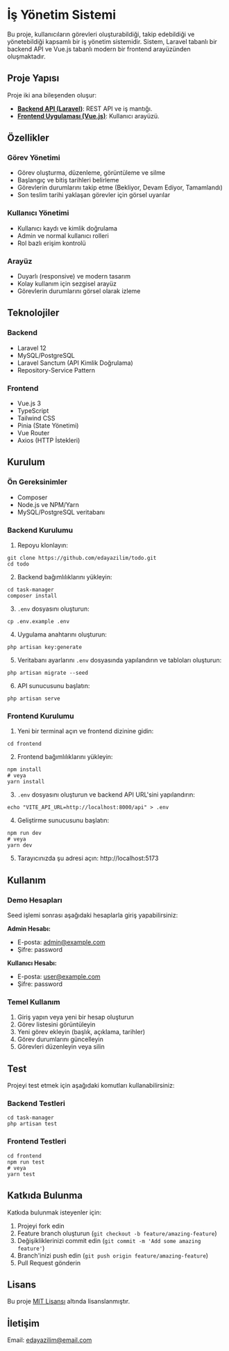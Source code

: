 # İş Yönetim Sistemi

Bu proje, kullanıcıların görevleri oluşturabildiği, takip edebildiği ve yönetebildiği kapsamlı bir iş yönetim sistemidir. Sistem, Laravel tabanlı bir backend API ve Vue.js tabanlı modern bir frontend arayüzünden oluşmaktadır.

## Proje Yapısı

Proje iki ana bileşenden oluşur:

- **[Backend API (Laravel)](/task-manager/README.md)**: REST API ve iş mantığı.
- **[Frontend Uygulaması (Vue.js)](/frontend/README.md)**: Kullanıcı arayüzü.

## Özellikler

### Görev Yönetimi
- Görev oluşturma, düzenleme, görüntüleme ve silme
- Başlangıç ve bitiş tarihleri belirleme
- Görevlerin durumlarını takip etme (Bekliyor, Devam Ediyor, Tamamlandı)
- Son teslim tarihi yaklaşan görevler için görsel uyarılar

### Kullanıcı Yönetimi
- Kullanıcı kaydı ve kimlik doğrulama
- Admin ve normal kullanıcı rolleri
- Rol bazlı erişim kontrolü

### Arayüz
- Duyarlı (responsive) ve modern tasarım
- Kolay kullanım için sezgisel arayüz
- Görevlerin durumlarını görsel olarak izleme

## Teknolojiler

### Backend
- Laravel 12
- MySQL/PostgreSQL
- Laravel Sanctum (API Kimlik Doğrulama)
- Repository-Service Pattern

### Frontend
- Vue.js 3
- TypeScript
- Tailwind CSS
- Pinia (State Yönetimi)
- Vue Router
- Axios (HTTP İstekleri)

## Kurulum

### Ön Gereksinimler
- Composer
- Node.js ve NPM/Yarn
- MySQL/PostgreSQL veritabanı

### Backend Kurulumu

1. Repoyu klonlayın:
```
git clone https://github.com/edayazilim/todo.git
cd todo
```

2. Backend bağımlılıklarını yükleyin:
```
cd task-manager
composer install
```

3. `.env` dosyasını oluşturun:
```
cp .env.example .env
```

4. Uygulama anahtarını oluşturun:
```
php artisan key:generate
```

5. Veritabanı ayarlarını `.env` dosyasında yapılandırın ve tabloları oluşturun:
```
php artisan migrate --seed
```

6. API sunucusunu başlatın:
```
php artisan serve
```

### Frontend Kurulumu

1. Yeni bir terminal açın ve frontend dizinine gidin:
```
cd frontend
```

2. Frontend bağımlılıklarını yükleyin:
```
npm install
# veya
yarn install
```

3. `.env` dosyasını oluşturun ve backend API URL'sini yapılandırın:
```
echo "VITE_API_URL=http://localhost:8000/api" > .env
```

4. Geliştirme sunucusunu başlatın:
```
npm run dev
# veya
yarn dev
```

5. Tarayıcınızda şu adresi açın: http://localhost:5173

## Kullanım

### Demo Hesapları

Seed işlemi sonrası aşağıdaki hesaplarla giriş yapabilirsiniz:

**Admin Hesabı:**
- E-posta: admin@example.com
- Şifre: password

**Kullanıcı Hesabı:**
- E-posta: user@example.com
- Şifre: password

### Temel Kullanım

1. Giriş yapın veya yeni bir hesap oluşturun
2. Görev listesini görüntüleyin
3. Yeni görev ekleyin (başlık, açıklama, tarihler)
4. Görev durumlarını güncelleyin
5. Görevleri düzenleyin veya silin

## Test

Projeyi test etmek için aşağıdaki komutları kullanabilirsiniz:

### Backend Testleri
```
cd task-manager
php artisan test
```

### Frontend Testleri
```
cd frontend
npm run test
# veya
yarn test
```

## Katkıda Bulunma

Katkıda bulunmak isteyenler için:

1. Projeyi fork edin
2. Feature branch oluşturun (`git checkout -b feature/amazing-feature`)
3. Değişikliklerinizi commit edin (`git commit -m 'Add some amazing feature'`)
4. Branch'inizi push edin (`git push origin feature/amazing-feature`)
5. Pull Request gönderin

## Lisans

Bu proje [MIT Lisansı](LICENSE) altında lisanslanmıştır.

## İletişim

Email: edayazilim@email.com

